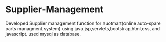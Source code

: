 # Supplier-Management

Developed Supplier management function for auotmart(online auto-spare parts managment system) using java,jsp,servlets,bootstrap,html,css, and javascript.
used mysql as database.
